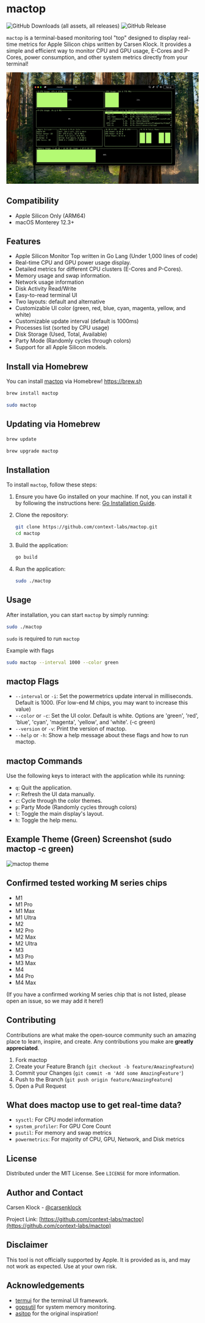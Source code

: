 # mactop

![GitHub Downloads (all assets, all releases)](https://img.shields.io/github/downloads/context-labs/mactop/total) ![GitHub Release](https://img.shields.io/github/v/release/context-labs/mactop)

`mactop` is a terminal-based monitoring tool "top" designed to display real-time metrics for Apple Silicon chips written by Carsen Klock. It provides a simple and efficient way to monitor CPU and GPU usage, E-Cores and P-Cores, power consumption, and other system metrics directly from your terminal!

![mactop](screenshotnew.jpg)

## Compatibility

- Apple Silicon Only (ARM64)
- macOS Monterey 12.3+

## Features

- Apple Silicon Monitor Top written in Go Lang (Under 1,000 lines of code)
- Real-time CPU and GPU power usage display.
- Detailed metrics for different CPU clusters (E-Cores and P-Cores).
- Memory usage and swap information.
- Network usage information
- Disk Activity Read/Write
- Easy-to-read terminal UI
- Two layouts: default and alternative
- Customizable UI color (green, red, blue, cyan, magenta, yellow, and white)
- Customizable update interval (default is 1000ms)
- Processes list (sorted by CPU usage)
- Disk Storage (Used, Total, Available)
- Party Mode (Randomly cycles through colors)
- Support for all Apple Silicon models.

## Install via Homebrew

You can install [mactop](https://github.com/context-labs/mactop) via Homebrew! https://brew.sh

```bash
brew install mactop
```

```bash
sudo mactop
```

## Updating via Homebrew

```bash
brew update
```

```bash
brew upgrade mactop
```

## Installation

To install `mactop`, follow these steps:

1. Ensure you have Go installed on your machine. If not, you can install it by following the instructions here: [Go Installation Guide](https://go.dev/doc/install).

2. Clone the repository:
   ```bash
   git clone https://github.com/context-labs/mactop.git
   cd mactop
   ```

3. Build the application:
   ```bash
   go build
   ```

4. Run the application:
   ```bash
   sudo ./mactop
   ```

## Usage

After installation, you can start `mactop` by simply running:
```bash
sudo ./mactop
```

`sudo` is required to run `mactop`

Example with flags
```bash
sudo mactop --interval 1000 --color green
```

## mactop Flags

- `--interval` or `-i`: Set the powermetrics update interval in milliseconds. Default is 1000. (For low-end M chips, you may want to increase this value)
- `--color` or `-c`: Set the UI color. Default is white. 
Options are 'green', 'red', 'blue', 'cyan', 'magenta', 'yellow', and 'white'. (-c green)
- `--version` or `-v`: Print the version of mactop.
- `--help` or `-h`: Show a help message about these flags and how to run mactop.

## mactop Commands
Use the following keys to interact with the application while its running:
- `q`: Quit the application.
- `r`: Refresh the UI data manually.
- `c`: Cycle through the color themes.
- `p`: Party Mode (Randomly cycles through colors)
- `l`: Toggle the main display's layout.
- `h`: Toggle the help menu.

## Example Theme (Green) Screenshot (sudo mactop -c green)

![mactop theme](screenshot3.png)

## Confirmed tested working M series chips

- M1
- M1 Pro
- M1 Max
- M1 Ultra
- M2
- M2 Pro
- M2 Max
- M2 Ultra
- M3
- M3 Pro
- M3 Max
- M4
- M4 Pro
- M4 Max

(If you have a confirmed working M series chip that is not listed, please open an issue, so we may add it here!)

## Contributing

Contributions are what make the open-source community such an amazing place to learn, inspire, and create. Any contributions you make are **greatly appreciated**.

1. Fork mactop
2. Create your Feature Branch (`git checkout -b feature/AmazingFeature`)
3. Commit your Changes (`git commit -m 'Add some AmazingFeature'`)
4. Push to the Branch (`git push origin feature/AmazingFeature`)
5. Open a Pull Request

## What does mactop use to get real-time data?

- `sysctl`: For CPU model information
- `system_profiler`: For GPU Core Count
- `psutil`: For memory and swap metrics
- `powermetrics`: For majority of CPU, GPU, Network, and Disk metrics

## License

Distributed under the MIT License. See `LICENSE` for more information.

## Author and Contact

Carsen Klock - [@carsenklock](https://twitter.com/carsenklock)

Project Link: [https://github.com/context-labs/mactop](https://github.com/context-labs/mactop)

## Disclaimer

This tool is not officially supported by Apple. It is provided as is, and may not work as expected. Use at your own risk.

## Acknowledgements

- [termui](https://github.com/gizak/termui) for the terminal UI framework.
- [gopsutil](https://github.com/shirou/gopsutil) for system memory monitoring.
- [asitop](https://github.com/tlkh/asitop) for the original inspiration!
